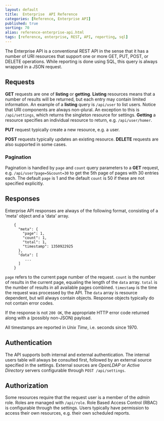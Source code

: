 ```yaml
---
layout: default
title:  Enterprise  API Reference
categories: [Reference, Enterprise API]
published: true
sorting: 70
alias: reference-enterprise-api.html
tags: [reference, enterprise, REST, API, reporting, sql]
---
```


The Enterprise API is a conventional REST API in the sense that it has a
number of URI resources that support one or more GET, PUT, POST, or
DELETE operations. While reporting is done using SQL, this query is
always wrapped in a JSON request.

## Requests

**GET** requests are one of **listing** or **getting**. **Listing** resources 
means that a number of results will be returned, but each entry may contain 
limited information. An example of a **listing** query is `/api/user` to list 
users. Notice that URI components are always non-plural. An exception to this 
is `/api/settings`, which returns the singleton resource for settings. 
**Getting** a resource specifies an individual resource to return, e.g. 
`/api/user/homer`.

**PUT** request typically create a new resource, e.g. a user.

**POST** requests typically updates an existing resource. **DELETE** requests are also supported in some cases.

### Pagination

Pagination is handled by `page` and `count` query parameters to a **GET** request, e.g. `/api/user?page=5&count=30` to get the 5th page of pages with 30 entries each. The default `page` is 1 and the default `count` is 50 if these are not specified explicitly.

## Responses

Enterprise API responses are always of the following format, consisting of a 
'meta' object and a 'data' array.

```
    {
      "meta": {
        "page": 1,
        "count": 1,
        "total": 1,
        "timestamp": 1350922925
      },
      "data": [
         ... 
      ]
    }
```

`page` refers to the current page number of the request. `count` is the number of results in the current page, equaling the length of the `data` array. `total` is the number of results in all available pages combined. `timestamp` is the time the request was processed by the API. The `data` array is resource dependent, but will always contain objects. Response objects typically do not contain error codes.

If the response is not `200 OK`, the appropriate HTTP error code returned along with a (possibly non-JSON) payload.

All timestamps are reported in *Unix Time*, i.e. seconds since 1970.

## Authentication

The API supports both internal and external authentication. The internal users 
table will always be consulted first, followed by an external source specified 
in the settings. External sources are *OpenLDAP* or *Active Directory* servers 
configurable through `POST /api/settings`.


## Authorization

Some resources require that the request user is a member of the *admin* role. Roles are managed with `/api/role`. Role Based Access Control (RBAC) is configurable through the settings. Users typically have permission to access their own resources, e.g. their own scheduled reports.

